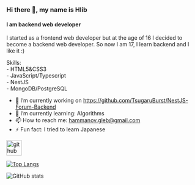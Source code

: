 ### Hi there 👋, my name is Hlib
#### I am backend web developer
I started as a frontend web developer but at the age of 16 I decided to become a backend web developer. So now I am 17, I learn backend and I like it :)

Skills: <br>- HTML5&CSS3 <br> - JavaScript/Typescript <br> -  NestJS <br> - MongoDB/PostgreSQL <br> 

- 🔭 I’m currently working on https://github.com/TsugaruBurst/NestJS-Forum-Backend 
- 🌱 I’m currently learning: Algorithms 
- 📫 How to reach me: hammanov.gleb@gmail.com 
- ⚡ Fun fact: I tried to learn Japanese 


[<img src='https://cdn.jsdelivr.net/npm/simple-icons@3.0.1/icons/github.svg' alt='github' height='40'>](https://github.com/TsugaruBurst)  

[![Top Langs](https://github-readme-stats.vercel.app/api/top-langs/?username=TsugaruBurst)](https://github.com/anuraghazra/github-readme-stats)

![GitHub stats](https://github-readme-stats.vercel.app/api?username=TsugaruBurst&show_icons=true)  

